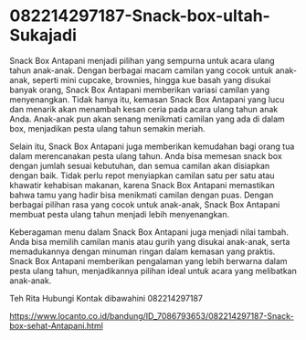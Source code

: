 # 082214297187-Snack-box-ultah-Sukajadi
Snack Box Antapani menjadi pilihan yang sempurna untuk acara ulang tahun anak-anak. Dengan berbagai macam camilan yang cocok untuk anak-anak, seperti mini cupcake, brownies, hingga kue basah yang disukai banyak orang, Snack Box Antapani memberikan variasi camilan yang menyenangkan. Tidak hanya itu, kemasan Snack Box Antapani yang lucu dan menarik akan menambah kesan ceria pada acara ulang tahun anak Anda. Anak-anak pun akan senang menikmati camilan yang ada di dalam box, menjadikan pesta ulang tahun semakin meriah.

Selain itu, Snack Box Antapani juga memberikan kemudahan bagi orang tua dalam merencanakan pesta ulang tahun. Anda bisa memesan snack box dengan jumlah sesuai kebutuhan, dan semua camilan akan disiapkan dengan baik. Tidak perlu repot menyiapkan camilan satu per satu atau khawatir kehabisan makanan, karena Snack Box Antapani memastikan bahwa tamu yang hadir bisa menikmati camilan dengan puas. Dengan berbagai pilihan rasa yang cocok untuk anak-anak, Snack Box Antapani membuat pesta ulang tahun menjadi lebih menyenangkan.

Keberagaman menu dalam Snack Box Antapani juga menjadi nilai tambah. Anda bisa memilih camilan manis atau gurih yang disukai anak-anak, serta memadukannya dengan minuman ringan dalam kemasan yang praktis. Snack Box Antapani memberikan pengalaman yang lebih berwarna dalam pesta ulang tahun, menjadikannya pilihan ideal untuk acara yang melibatkan anak-anak.

Teh Rita
Hubungi Kontak dibawahini
082214297187

https://www.locanto.co.id/bandung/ID_7086793653/082214297187-Snack-box-sehat-Antapani.html
